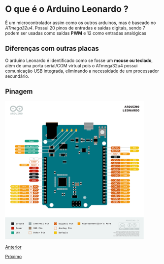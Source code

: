 # O que é o Arduino Leonardo ?

É um microcontrolador assim como os outros arduinos, mas é baseado no *ATmega32u4*. Possui 20 pinos de entradas e saidas digitais, sendo 7 podem ser usadas como saídas **PWM** e 12 como entradas analógicas

## Diferenças com outras placas

O arduino Leonardo é identificado como se fosse um **mouse ou teclado**, além de uma porta serial/COM virtual  pois o ATmega32u4 possui comunicação USB integrada, eliminando a necessidade de um processador secundário.

## Pinagem

<img src="./assets/SRL-image-0.png" height="450">


[Anterior](../Exemplos-Praticos/Led_LDR/led_ldr.md)

[Próximo](./02-funcoes.md)